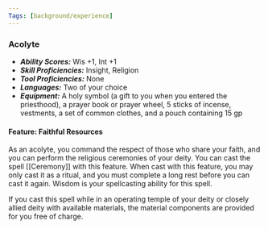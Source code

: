 ```yaml
---
Tags: [background/experience]
---
```

### Acolyte
- ***Ability Scores:*** Wis +1, Int +1
- ***Skill Proficiencies:*** Insight, Religion
- ***Tool Proficiencies:*** None
- ***Languages:*** Two of your choice
- ***Equipment:*** A holy symbol (a gift to you when you entered the priesthood), a prayer book or prayer wheel, 5 sticks of incense, vestments, a set of common clothes, and a pouch containing 15 gp

#### Feature: Faithful Resources
As an acolyte, you command the respect of those who share your faith, and you can perform the religious ceremonies of your deity. You can cast the spell [[Ceremony]] with this feature. When cast with this feature, you may only cast it as a ritual, and you must complete a long rest before you can cast it again. Wisdom is your spellcasting ability for this spell.

If you cast this spell while in an operating temple of your deity or closely allied deity with available materials, the material components are provided for you free of charge.